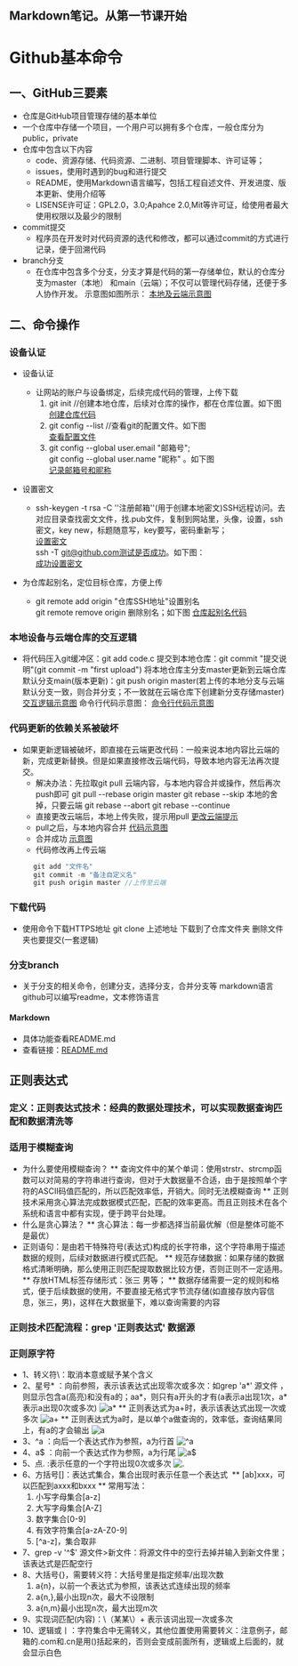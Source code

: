 Markdown笔记。从第一节课开始<br>
---
# Github基本命令

## 一、GitHub三要素
* 仓库是GitHub项目管理存储的基本单位
* 一个仓库中存储一个项目，一个用户可以拥有多个仓库，一般仓库分为public，private
* 仓库中包含以下内容
  * code、资源存储、代码资源、二进制、项目管理脚本、许可证等；
  * issues，使用时遇到的bug和进行提交
  * README，使用Markdown语言编写，包括工程自述文件、开发进度、版本更新、使用介绍等
  * LISENSE许可证：GPL2.0，3.0;Apahce 2.0,Mit等许可证，给使用者最大使用权限以及最少的限制
* commit提交
  * 程序员在开发时对代码资源的迭代和修改，都可以通过commit的方式进行记录，便于回溯代码
* branch分支
  * 在仓库中包含多个分支，分支才算是代码的第一存储单位，默认的仓库分支为master（本地）
  和main（云端）；不仅可以管理代码存储，还便于多人协作开发。
  示意图如图所示：
 [本地及云端示意图](https://picture.gptkong.com/20240608/2156956e5da0074e238196236507e75a70.png)

## 二、命令操作
### 设备认证
* 设备认证
  * 让网站的账户与设备绑定，后续完成代码的管理，上传下载
    1. git init //创建本地仓库，后续对仓库的操作，都在仓库位置。如下图<br>
    [创建仓库代码](https://picture.gptkong.com/20240609/115416cb67672346c393397d03fd142c7f.png)
    2. git config --list  //查看git的配置文件。如下图<br>
       [查看配置文件](https://picture.gptkong.com/20240609/1208825fad7484457b8fe6e641175f777b.png)
    3. git config --global user.email "邮箱号";<br>
       git config --global user.name "昵称" 。如下图<br>
       [记录邮箱号和昵称](https://picture.gptkong.com/20240609/121028098d83464be1aafa4d6dd77fe1d3.png)<br>

* 设置密文
  * ssh-keygen -t  rsa -C ''注册邮箱''(用于创建本地密文)SSH远程访问。去对应目录查找密文文件，找.pub文件，复制到网站里，头像，设置，ssh密文，key new，标题随意写，key要写，密码重新写；<br>
  [设置密文](https://picture.gptkong.com/20240609/1234813c0448f6434ab447c01cd9cf30f6.png)<br>
  ssh -T git@github.com测试是否成功。如下图：<br>
  [成功设置密文](https://picture.gptkong.com/20240609/12370cd7d3ca6f44ada6e0808044b361e9.png)<br>

* 为仓库起别名，定位目标仓库，方便上传
  * git remote add origin "仓库SSH地址"设置别名 <br>
    git remote remove origin 删除别名；如下图
    [仓库起别名代码](https://picture.gptkong.com/20240609/1542cd8674063e48af9b6932be7fbc0ca5.png) <br>
### 本地设备与云端仓库的交互逻辑
* 将代码压入git缓冲区：git add code.c
提交到本地仓库：git commit "提交说明"(git commit -m "first upload")
将本地仓库主分支master更新到云端仓库默认分支main(版本更新)：git push origin master(若上传的本地分支与云端默认分支一致，则合并分支；不一致就在云端仓库下创建新分支存储master)
  [交互逻辑示意图](https://picture.gptkong.com/20240609/1546ba00d0d8b5458bbbf076427d67f989.png)
  命令行代码示意图：
  [命令行代码示意图](https://picture.gptkong.com/20240609/1548bc8e0c82994723ab60abe693b34c21.png)

### 代码更新的依赖关系被破坏
* 如果更新逻辑被破坏，即直接在云端更改代码：一般来说本地内容比云端的新，完成更新替换。但是如果直接修改云端代码，导致本地内容无法再次提交。
  * 解决办法：先拉取git pull 云端内容，与本地内容合并或操作，然后再次push即可
git pull --rebase origin master
git rebase --skip  本地的舍掉，只要云端
git rebase --abort
git rebase --continue
  * 直接更改云端后，本地上传失败，提示用pull
    [更改云端提示](https://picture.gptkong.com/20240609/160376777186354a91a97f452c1b8e167a.png)
  * pull之后，与本地内容合并
    [代码示意图](https://picture.gptkong.com/20240609/16056f7ad8f1924e9f96d2c1d6ea79cdeb.png)
  * 合并成功
    [示意图](https://picture.gptkong.com/20240609/16066a66e7c4204d008087ae04210649cc.png)
  * 代码修改再上传云端
```c
      git add "文件名"
      git commit -m "备注自定义名"
      git push origin master //上传至云端
```
### 下载代码
* 使用命令下载HTTPS地址
git clone 上述地址
下载到了仓库文件夹
删除文件夹也要提交(一套逻辑)

### 分支branch 
* 关于分支的相关命令，创建分支，选择分支，合并分支等
markdown语言
github可以编写readme，文本修饰语言
#### Markdown
* 具体功能查看README.md
* 查看链接：[README.md](https://github.com/daituzi/-/blob/master/README.md "点击访问")

## 正则表达式
### 定义：正则表达式技术：经典的数据处理技术，可以实现数据查询匹配和数据清洗等
### 适用于模糊查询
* 为什么要使用模糊查询？
  ** 查询文件中的某个单词：使用strstr、strcmp函数可以对简易的字符串进行查询，但对于大数据量不合适，由于是按照单个字符的ASCII码值匹配的，所以匹配效率低，开销大。同时无法模糊查询
  ** 正则技术采用贪心算法完成数据模式匹配，匹配的效率更高。而且正则技术在各个系统和语言中都有实现，便于跨平台处理。
* 什么是贪心算法？
  ** 贪心算法：每一步都选择当前最优解（但是整体可能不是最优）
* 正则语句：是由若干特殊符号(表达式)构成的长字符串，这个字符串用于描述数据的规则，后续对数据进行模式匹配。
  ** 规范存储数据：如果存储的数据格式清晰明确，那么使用正则匹配提取数据比较方便，否则正则不一定适用。
  ** 存放HTML标签存储形式：<name>张三</name> <sex>男</sex>等；
  ** 数据存储需要一定的规则和格式，便于后续数据的使用，不要直接无格式字节流存储(如直接存放内容信息，张三，男)，这样在大数据量下，难以查询需要的内容
### 正则技术匹配流程：grep '正则表达式' 数据源
### 正则原字符
* 1、转义符\：取消本意或赋予某个含义
* 2、星号* ：向前参照，表示该表达式出现零次或多次：如grep 'a*' 源文件 ，则显示包含a(高亮)和没有a的；aa*，则只有a开头的才有(a表示a出现1次，a*表示a出现0次或多次)
  ![a*](https://picture.gptkong.com/20240613/1155043978ec434b92bde0c5342b383ce4.png)
  ** 正则表达式为a\+时，表示该表达式出现一次或多次
  ![a\+](https://picture.gptkong.com/20240613/132191615abb6348248200245aa29e68cb.png)
  ** 正则表达式为a时，是以单个a做查询的，效率低，查询结果同上，有a的才会输出
  ![a](https://picture.gptkong.com/20240613/1322f872c7cf2949219f22aefeca14851e.png)
* 3、^a ：向后一个表达式作为参照，a为行首
  ![^a](https://picture.gptkong.com/20240613/1323375aef75704cc7a6a77e2c823b4018.png)
* 4、a$ ：向前一个表达式作为参照，a为行尾
  ![a$](https://picture.gptkong.com/20240613/132357ad2ea7824857955f3e0a4ff11d4c.png)
* 5、点. :表示任意的一个字符出现0次或多次
  ![.](https://picture.gptkong.com/20240613/1324034552b68b4900a3fa6a0d7adbbdf2.png)
* 6、方括号[]：表达式集合，集合出现时表示任意一个表达式
  ![]()
  ** [ab]xxx，可以匹配到axxx和bxxx
  ** 常用写法：
  1. 小写字母集合[a-z]
  2. 大写字母集合[A-Z]
  3. 数字集合[0-9]
  4. 有效字符集合[a-zA-Z0-9]
  5. [^a-z]，集合取非
* 7、grep -v '^$' 源文件>新文件：将源文件中的空行去掉并输入到新文件里；该表达式是匹配空行
* 8、大括号\{\}，需要转义符：大括号里是指定频率/出现次数
  1. a{n}，以前一个表达式为参照，该表达式连续出现的频率
  2. a{n,},最小出现n次，最大不设限制
  3. a{n,m}最小出现n次，最大出现m次
* 9、实现词匹配(内容)：\（某某\）\+   表示该词出现一次或多次
* 10、逻辑或丨：字符集合中无需转义，其他位置使用需要转义：注意例子，邮箱的.com和.cn是用()括起来的，否则会变成前面所有，逻辑或上后面的，就会显示白色
